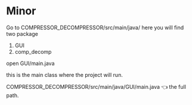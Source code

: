 # Minor

Go to COMPRESSOR_DECOMPRESSOR/src/main/java/
here you will find two package
1. GUI
2. comp_decomp

open GUI/main.java

this is the main class where the project will run.

COMPRESSOR_DECOMPRESSOR/src/main/java/GUI/main.java
👈
the full path.
